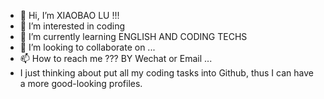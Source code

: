 - 👋 Hi, I’m XIAOBAO LU !!!
- 👀 I’m interested in coding
- 🌱 I’m currently learning ENGLISH AND CODING TECHS
- 💞️ I’m looking to collaborate on ...
- 📫 How to reach me ??? BY Wechat or Email ...
- I just thinking about put all my coding tasks into Github, thus I can have a more good-looking profiles.

<!---
Lujixian2002/Lujixian2002 is a ✨ special ✨ repository because its `README.md` (this file) appears on your GitHub profile.
You can click the Preview link to take a look at your changes.
--->
